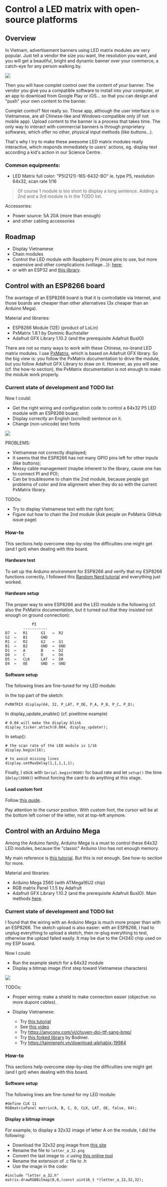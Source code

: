 # Control a LED matrix with open-source platforms

## Overview

In Vietnam, advertisement banners using LED matrix modules are very popular. Just tell a vendor the size you want, the resolution you want, and you will get a beautiful, bright and dynamic banner over your commerce, a catch-eye for any person walking by.

![](img/intro.jpg)

Then you will have complet control over the content of your banner. The vendor you give you a compatible software to install into your computer, or an app to download from Google Play or iOS... so that you can design and "push" your own content to the banner.

Complet control? Not really so. Those app, although the user interface is in Vietnamese, are all Chinese-like and Windows-compatible only (if not mobile app). Upload content to the banner is a process that takes time. The only way to interact with commercial banners is through proprietary softwares, which offer no other, physical input methods (like buttons...).

That's why I try to make these awesome LED matrix modules really interactive, which responds immediately to users' actions, eg. display text according a kid's action in our Science Centre.

### Common equipments:

* LED Matrix full color: "P5(2121)-16S-6432-BO" ie. type P5, resolution 64x32, scan rate 1/16

> Of course 1 module is too short to display a long sentence. Adding a 2nd and a 3rd module is in the TODO list.

Accessories:

* Power source: 5A 20A (more than enough)
* and other cabling accessories

## Roadmap

* Display Vietnamese
* Chain modules
* Control the LED module with Raspberry Pi (more pins to use, but more expensive and other complications (voltage...)): [here](https://github.com/hzeller/rpi-rgb-led-matrix/);
* or with an ESP32 and [this library](https://github.com/mrfaptastic/ESP32-RGB64x32MatrixPanel-I2S-DMA).

## Control with an ESP8266 board

The avantage of an ESP8266 board is that it is controllable via Internet, and those boards are cheaper than other alternatives (3x cheaper than an Arduino Mega).

Material and libraries:

* ESP8266 Module (12E) (product of LoLin)
* PxMatrix 1.8.1 by Dominic Buchstaller
* Adafruit GFX Library 1.10.2 (and the prerequisite Adafruit BusIO)

There are not so many ways to work with these Chinese, no-brand LED matrix modules. I use [PxMatrix](https://github.com/2dom/PxMatrix/), which is based on Adafruit GFX library. So the big view is: you follow the PxMatrix documentation to drive the module, but you follow Adafruit GFX Library to draw on it. However, as you will see (cf. the how-to section), the PxMatrix documentation is not enough to make the module work properly.

### Current state of development and TODO list

Now I could:

* Get the right wiring and configuration code to control a 64x32 P5 LED module with an ESP8266 board;
* Display correctly an English (scrolled) sentence on it.
* Change (non-unicode) text fonts

![](img/current-esp.png)

PROBLEMS:

* Vietnamese not correctly displayed;
* It seems that the ESP8266 has not many GPIO pins left for other inputs (like buttons);
* Messy cable management (maybe inherent to the library, cause one has to connect PI and PO);
* Can be troublesome to chain the 2nd module, because people got problems of color and line alignment when they do so with the current PxMatrix library.

TODOs:

* Try to display Vietnamese text with the right font;
* Figure out how to chain the 2nd module (Ask people on PxMatrix GitHub issue page)

### How-to

This sections help overcome step-by-step the difficulties one might get (and I got) when dealing with this board.

#### Hardware test

To set up the Arduino environment for ESP8266 and verify that my ESP8266 functions correctly, I followed this [Random Nerd tutorial](https://randomnerdtutorials.com/esp8266-web-server/) and everything just worked.

#### Hardware setup

The proper way to wire ESP8266 and the LED module is the following (cf. also the PxMatrix documentation, but it turned out that they insisted not enough on ground connection):

```
            PI
        -----------
D7  ←   R1      G1   →  R2
G2  ←   B1      GND
R1  ←   R2      G2   →  G1
B1  ←   B2      GND  →  GND
D1  ←   A       B    →  D2
D8  ←   C       D    →  D6
D5  ←   CLK     LAT  →  D0
D4  ←   OE      GND  →  GND
```

#### Software setup

The following lines are fine-tuned for my LED module:

In the top part of the sketch:

```
PxMATRIX display(64, 32, P_LAT, P_OE, P_A, P_B, P_C, P_D);
```

In display_update_enable() (cf. pixeltime example)

```
# 0.04 will make the display blink
display_ticker.attach(0.004, display_updater);
```

In setup():

```
# the scan rate of the LED module is 1/16
display.begin(16);

# to avoid missing lines
display.setMuxDelay(1,1,1,1,1);
```

Finally, I stick with `Serial.begin(9600)` for baud rate and let `setup()` the time (`delay(3000)`) without forcing the card to do anything at this stage.

#### Load custom font

Follow [this guide](https://learn.adafruit.com/adafruit-gfx-graphics-library/using-fonts).

Pay attention to the cursor position. With custom font, the cursor will be at the bottom left corner of the letter, not at top-left anymore.

## Control with an Arduino Mega

Among the Arduino family, Arduino Mega is a must to control these 64x32 LED modules, because the "classic" Arduino Uno has not enough memory.

My main reference is [this tutorial](https://www.instructables.com/64x32-RGB-LED-Matrix-With-Arduino-Mega/). But this is not enough. See how-to section for more.

Material and libraries:

* Arduino Mega 2560 (with ATMega16U2 chip)
* RGB matrix Panel 1.1.5 by Adafruit
* Adafruit GFX Library 1.10.2 (and the prerequisite Adafruit BusIO). Main methods [here](https://learn.adafruit.com/adafruit-gfx-graphics-library/graphics-primitives).

### Current state of development and TODO list

I found that the wiring with an Arduino Mega is much more proper than with an ESP8266. The sketch upload is also easier: with an ESP8266, I had to unplug everything to upload a sketch, then re-plug everything to test, otherwise the upload failed easily. It may be due to the CH340 chip used on my ESP board.

Now I could:

* Run the example sketch for a 64x32 module
* Display a bitmap image (first step toward Vietnamese characters)

![](img/current-mega.png)

TODOs:

* Proper wiring: make a shield to make connection easier (objective: no more dupont cables).
* Display Vietnamese:

  * Try [this tutorial](http://iot47.com/matrix-ledbai-13-thiet-ke-bo-font-tieng-viet/)
  * See [this video](https://www.youtube.com/watch?v=upurbYGPvKo)
  * Try https://anyconv.com/vi/chuyen-doi-ttf-sang-bmp/
  * Try [this forked library](https://github.com/Bodmer/Adafruit-GFX-Library) by Bodmer.
  * Try https://taimienphi.vn/download-alphabix-19984

  
### How-to

This sections help overcome step-by-step the difficulties one might get (and I got) when dealing with this board.

#### Software setup

The following lines are fine-tuned for my LED module:

```
#define CLK 11
RGBmatrixPanel matrix(A, B, C, D, CLK, LAT, OE, false, 64);
```

#### Display a bitmap image

For example, to display a 32x32 image of letter A on the module, I did the following:

* Download the 32x32 png image from [this site](https://www.iconsdb.com/custom-color/letter-a-icon.html)
* Rename the file to `letter_a_32.png`
* Convert the last image to .c using [this online tool](http://www.rinkydinkelectronics.com/t_imageconverter565.php)
* Rename the extension of .c file to .h
* Use the image in the code:

```
#include "letter_a_32.h"
matrix.drawRGBBitmap(0,0,(const uint16_t *)letter_a_32,32,32);
```

